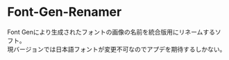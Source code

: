 # Font-Gen-Renamer
Font Genにより生成されたフォントの画像の名前を統合版用にリネームするソフト。<br>
現バージョンでは日本語フォントが変更不可なのでアプデを期待するしかない。
